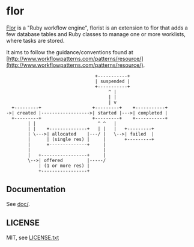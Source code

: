 
# flor

<!--
[![Build Status](https://secure.travis-ci.org/floraison/flor-worklist.svg)](http://travis-ci.org/floraison/flor-worklist)
[![Gem Version](https://badge.fury.io/rb/flor-worklist.svg)](http://badge.fury.io/rb/flor-worklist)
-->

[Flor](https://github.com/floraison/flor) is a "Ruby workflow engine", florist is an extension to flor that adds a few database tables and Ruby classes to manage one or more worklists, where tasks are stored.

It aims to follow the guidance/conventions found at [http://www.workflowpatterns.com/patterns/resource/](http://www.workflowpatterns.com/patterns/resource/).

```
                                 +-----------+
                                 | suspended |
                                 +-----------+
                                      ^ |
                                      | |
                                      | v
  +---------+                   +---------+    +-----------+
->| created |------------------>| started |--->| completed |
  +---------+                   +---------+    +-----------+
        | |                       ^ ^   |
        | |    +--------------+   | |   |   +---------+
        | \--->| allocated    |---/ |   \-->| failed  |
        |      | (single res) |     |       +---------+
        |      +--------------+     |
        |                           |
        |   +-----------------+     |
        \-->| offered         |-----/
            | (1 or more res) |
            +-----------------+
```


## Documentation

See [doc/](doc/).


## LICENSE

MIT, see [LICENSE.txt](LICENSE.txt)

